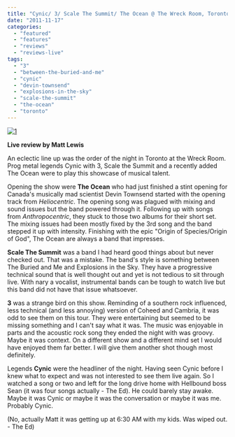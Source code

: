 ```yaml
---
title: "Cynic/ 3/ Scale The Summit/ The Ocean @ The Wreck Room, Toronto ON, November 10, 2011"
date: "2011-11-17"
categories: 
  - "featured"
  - "features"
  - "reviews"
  - "reviews-live"
tags: 
  - "3"
  - "between-the-buried-and-me"
  - "cynic"
  - "devin-townsend"
  - "explosions-in-the-sky"
  - "scale-the-summit"
  - "the-ocean"
  - "toronto"
---
```


[![](http://www.hellbound.ca/wp-content/uploads/2011/11/1-590x393.jpg "1")](http://www.hellbound.ca/wp-content/uploads/2011/11/1.jpg)

**Live review by Matt Lewis**

An eclectic line up was the order of the night in Toronto at the Wreck Room. Prog metal legends Cynic with 3, Scale the Summit and a recently added The Ocean were to play this showcase of musical talent.

Opening the show were **The Ocean** who had just finished a stint opening for Canada's musically mad scientist Devin Townsend started with the opening track from _Heliocentric_. The opening song was plagued with mixing and sound issues but the band powered through it. Following up with songs from _Anthropocentric_, they stuck to those two albums for their short set. The mixing issues had been mostly fixed by the 3rd song and the band stepped it up with intensity. Finishing with the epic "Origin of Species/Origin of God", The Ocean are always a band that impresses.

**Scale The Summit** was a band I had heard good things about but never checked out. That was a mistake. The band's style is something between The Buried and Me and Explosions in the Sky. They have a progressive technical sound that is well thought out and yet is not tedious to sit through live. With nary a vocalist, instrumental bands can be tough to watch live but this band did not have that issue whatsoever.

**3** was a strange bird on this show. Reminding of a southern rock influenced, less technical (and less annoying) version of Coheed and Cambria, it was odd to see them on this tour. They were entertaining but seemed to be missing something and I can't say what it was. The music was enjoyable in parts and the acoustic rock song they ended the night with was groovy. Maybe it was context. On a different show and a different mind set I would have enjoyed them far better. I will give them another shot though most definitely.

Legends **Cynic** were the headliner of the night. Having seen Cynic before I knew what to expect and was not interested to see them live again. So I watched a song or two and left for the long drive home with Hellbound boss Sean (it was four songs actually - The Ed). He could barely stay awake. Maybe it was Cynic or maybe it was the conversation or maybe it was me. Probably Cynic.

(No, actually Matt it was getting up at 6:30 AM with my kids. Was wiped out. - The Ed)
